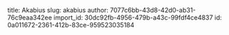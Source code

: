 title: Akabius
slug: akabius
author: 7077c6bb-43d8-42d0-ab31-76c9eaa342ee
import_id: 30dc92fb-4956-479b-a43c-99fdf4ce4837
id: 0a011672-2361-412b-83ce-959523035184
